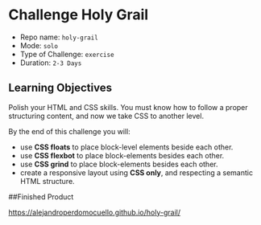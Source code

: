 # Challenge Holy Grail

* Repo name: `holy-grail`
* Mode: `solo`
* Type of Challenge: `exercise`
* Duration: `2-3 Days`

## Learning Objectives

Polish your HTML and CSS skills. You must know how to follow a proper structuring content, and now we take CSS to another level.

By the end of this challenge you will:

- use **CSS floats** to place block-level elements beside each other.
- use **CSS flexbot** to place block-elements besides each other.
- use **CSS grind** to place block-elements besides each other.
- create a responsive layout using **CSS only**, and respecting a semantic HTML structure.

##Finished Product

https://alejandroperdomocuello.github.io/holy-grail/